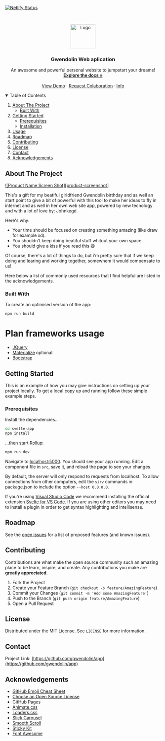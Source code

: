 <!--
[![Contributors][contributors-shield]][https://github.com/johnkegd]
[![Forks][forks-shield]][forks-url]
[![Stargazers][stars-shield]][stars-url]
[![Issues][issues-shield]][issues-url]
[![MIT License][license-shield]][license-url]
[![LinkedIn][linkedin-shield]][linkedin-url]
-->

[![Netlify Status](https://api.netlify.com/api/v1/badges/130d3be2-8c37-4304-81e5-ac6b0bae5339/deploy-status)](https://gwendolin.netlify.app)

<!-- PROJECT LOGO -->
<br />
<p align="center">
  <a href="https://dev-gwendolin.netlify.app">
    <img src="https://media.giphy.com/media/U1UTmQ0wST31rQT5wE/giphy.gif" alt="Logo" width="80" height="80">
  </a>

  <h3 align="center">Gwendolin Web aplication</h3>

  <p align="center">
    An awesome and powerful personal website to jumpstart your dreams!
    <br />
    <a href="README"><strong>Explore the docs »</strong></a>
    <br />
    <br />
    <a href="https://gwendolin.netlify.app">View Demo</a>
    ·
    <a href="/issues">Request Colaboration</a>
    ·
    <a href="/ssues">Info</a>
  </p>
</p>



<!-- TABLE OF CONTENTS -->
<details open="open">
  <summary>Table of Contents</summary>
  <ol>
    <li>
      <a href="#about-the-project">About The Project</a>
      <ul>
        <li><a href="#built-with">Built With</a></li>
      </ul>
    </li>
    <li>
      <a href="#getting-started">Getting Started</a>
      <ul>
        <li><a href="#prerequisites">Prerequisites</a></li>
        <li><a href="#installation">Installation</a></li>
      </ul>
    </li>
    <li><a href="#usage">Usage</a></li>
    <li><a href="#roadmap">Roadmap</a></li>
    <li><a href="#contributing">Contributing</a></li>
    <li><a href="#license">License</a></li>
    <li><a href="#contact">Contact</a></li>
    <li><a href="#acknowledgements">Acknowledgements</a></li>
  </ol>
</details>



<!-- ABOUT THE PROJECT -->
## About The Project

[![Product Name Screen Shot][product-screenshot]](https://none.com)

This's a gift for my beatiful girldfriend Gwendolin birthday and as well an start point to give a bit of powerful with this tool to make her ideas to fly in internet and as well in her own web site app, powered by new tecnology and with a lot of love
by: Johnkegd

Here's why:
* Your time should be focused on creating something amazing (like draw for example xd).
* You shouldn't keep doing beatiful stuff whitout your own space
* You should give a kiss if you read this :smile:

Of course, there's a lot of things to do, but i'm pretty sure that if we keep doing and learing and working together, somewhem it would compensate to us!

Here below a list of commonly used resources that I find helpful are listed in the acknowledgements.

### Built With

To create an optimised version of the app:

```bash
npm run build
```

# Plan frameworks usage
* [JQuery](https://jquery.com)
* [Materialize](https://laravel.com)
optional 
* [Bootstrap](https://getbootstrap.com)



<!-- GETTING STARTED -->
## Getting Started

This is an example of how you may give instructions on setting up your project locally.
To get a local copy up and running follow these simple example steps.

### Prerequisites

Install the dependencies...

```bash
cd svelte-app
npm install
```

...then start [Rollup](https://rollupjs.org):

```bash
npm run dev
```

Navigate to [localhost:5000](http://localhost:5000). You should see your app running. Edit a component file in `src`, save it, and reload the page to see your changes.

By default, the server will only respond to requests from localhost. To allow connections from other computers, edit the `sirv` commands in package.json to include the option `--host 0.0.0.0`.

If you're using [Visual Studio Code](https://code.visualstudio.com/) we recommend installing the official extension [Svelte for VS Code](https://marketplace.visualstudio.com/items?itemName=svelte.svelte-vscode). If you are using other editors you may need to install a plugin in order to get syntax highlighting and intellisense.



<!-- ROADMAP -->
## Roadmap

See the [open issues](https://github.com/johnkegd/gwendolin/issues) for a list of proposed features (and known issues).



<!-- CONTRIBUTING -->
## Contributing

Contributions are what make the open source community such an amazing place to be learn, inspire, and create. Any contributions you make are **greatly appreciated**.

1. Fork the Project
2. Create your Feature Branch (`git checkout -b feature/AmazingFeature`)
3. Commit your Changes (`git commit -m 'Add some AmazingFeature'`)
4. Push to the Branch (`git push origin feature/AmazingFeature`)
5. Open a Pull Request



<!-- LICENSE -->
## License

Distributed under the MIT License. See `LICENSE` for more information.



<!-- CONTACT -->
## Contact

Project Link: [https://github.com/gwendolin/app](https://github.com/gwendolin/app)



<!-- ACKNOWLEDGEMENTS -->
## Acknowledgements
* [GitHub Emoji Cheat Sheet](https://www.webpagefx.com/tools/emoji-cheat-sheet)
* [Choose an Open Source License](https://choosealicense.com)
* [GitHub Pages](https://pages.github.com)
* [Animate.css](https://daneden.github.io/animate.css)
* [Loaders.css](https://connoratherton.com/loaders)
* [Slick Carousel](https://kenwheeler.github.io/slick)
* [Smooth Scroll](https://github.com/cferdinandi/smooth-scroll)
* [Sticky Kit](http://leafo.net/sticky-kit)
* [Font Awesome](https://fontawesome.com)
